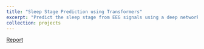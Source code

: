 ```yaml
---
title: "Sleep Stage Prediction using Transformers"
excerpt: "Predict the sleep stage from EEG signals using a deep network of CNN+Transformers"
collection: projects
---
```


[Report](/files/sleepStage.pdf)

